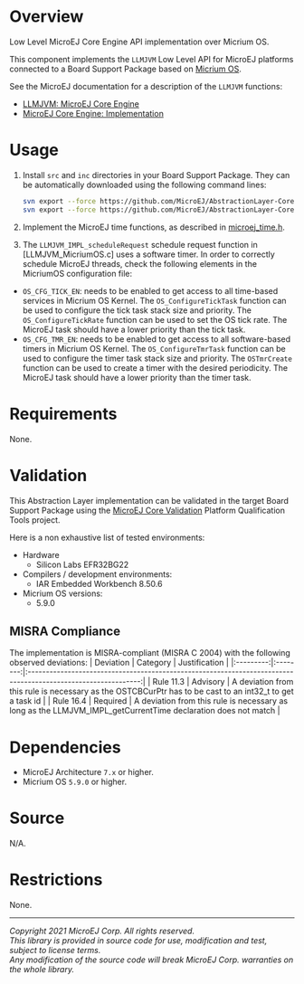 # Overview

Low Level MicroEJ Core Engine API implementation over Micrium OS.

This component implements the `LLMJVM` Low Level API for MicroEJ platforms connected to a Board Support Package based on [Micrium OS](https://www.silabs.com/developers/micrium-os).

See the MicroEJ documentation for a description of the `LLMJVM` functions:
- [LLMJVM: MicroEJ Core Engine](https://docs.microej.com/en/latest/PlatformDeveloperGuide/appendix/llapi.html#llmjvm-microej-core-engine)
- [MicroEJ Core Engine: Implementation](https://docs.microej.com/en/latest/PlatformDeveloperGuide/coreEngine.html#implementation)

# Usage

1. Install ``src`` and ``inc`` directories in your Board Support Package. They can be automatically downloaded using the following command lines:
    ```sh
    svn export --force https://github.com/MicroEJ/AbstractionLayer-Core-MicriumOS/trunk/inc [path_to_bsp_directory]    
    svn export --force https://github.com/MicroEJ/AbstractionLayer-Core-MicriumOS/trunk/src [path_to_bsp_directory]
    ```
2. Implement the MicroEJ time functions, as described in [microej_time.h](./inc/microej_time.h).

3. The `LLMJVM_IMPL_scheduleRequest` schedule request function in [LLMJVM_MicriumOS.c] uses a software timer. In order to correctly schedule MicroEJ threads, check the following elements in the MicriumOS configuration file:
 - `OS_CFG_TICK_EN`: needs to be enabled to get access to all time-based services in Micrium OS Kernel. The `OS_ConfigureTickTask` function can be used to configure the tick task stack size and priority.
  The `OS_ConfigureTickRate` function can be used to set the OS tick rate. The MicroEJ task should have a lower priority than the tick task.
 - `OS_CFG_TMR_EN`: needs to be enabled to get access to all software-based timers in Micrium OS Kernel. The `OS_ConfigureTmrTask` function can be used to configure the timer task stack size and priority. 
  The `OSTmrCreate` function can be used to create a timer with the desired periodicity.  The MicroEJ task should have a lower priority than the timer task.

# Requirements

None.

# Validation

This Abstraction Layer implementation can be validated in the target Board Support Package using the [MicroEJ Core Validation](https://github.com/MicroEJ/PlatformQualificationTools/tree/master/tests/core/java/microej-core-validation) Platform Qualification Tools project.

Here is a non exhaustive list of tested environments:
- Hardware
  - Silicon Labs EFR32BG22
- Compilers / development environments:
  - IAR Embedded Workbench 8.50.6
- Micrium OS versions:
  - 5.9.0

## MISRA Compliance

The implementation is MISRA-compliant (MISRA C 2004) with the following observed deviations:
| Deviation | Category |                                                 Justification                                                 |
|:---------:|:--------:|:-------------------------------------------------------------------------------------------------------------:|
| Rule 11.3 | Advisory | A deviation from this rule is necessary as the OSTCBCurPtr has to be cast to an int32_t to get a task id      | 
| Rule 16.4 | Required | A deviation from this rule is necessary as long as the LLMJVM_IMPL_getCurrentTime declaration does not match  | 


# Dependencies

- MicroEJ Architecture ``7.x`` or higher.
- Micrium OS ``5.9.0`` or higher.

# Source

N/A.

# Restrictions

None.

---
_Copyright 2021 MicroEJ Corp. All rights reserved._  
_This library is provided in source code for use, modification and test, subject to license terms._    
_Any modification of the source code will break MicroEJ Corp. warranties on the whole library._ 
